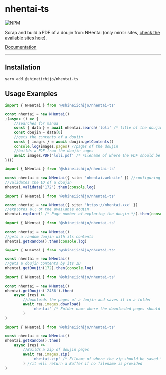 # nhentai-ts

[![NPM](https://img.shields.io/badge/Available%20On-NPM-lightgrey.svg?logo=npm&logoColor=339933&labelColor=white&style=flat-square)](https://www.npmjs.com/package/@shineiichijo/nhentai-ts)

Scrap and build a PDF of a doujin from NHentai (only mirror sites, [check the available sites here](https://github.com/LuckyYam/nhentai-ts/blob/master/src/lib/constants.ts#L1)).

[Documentation](https://luckyyam.github.io/nhentai-ts/)

---

## Installation
```
yarn add @shineiichijo/nhentai-ts
```

## Usage Examples
```ts
import { NHentai } from '@shineiichijo/nhentai-ts'

const nhentai = new NHentai()
;(async () => {
    //searches for manga
    const { data } = await nhentai.search('loli' /* title of the doujin to search */, { page: 1 } /* Page of the search */)
    const doujin = data[0]
    //gets the contents of a doujin
    const { images } = await doujin.getContents()
    console.log(images.pages) //pages of the doujin
    //builds a PDF from the doujin pages
    await images.PDF('loli.pdf' /* Filename of where the PDF should be saved */) //will return a Buffer if no filename is provided
})()
```

```ts
import { NHentai } from '@shineiichijo/nhentai-ts'

const nhentai = new NHentai({ site: 'nhentai.website' }) //configuring a mirror site of the class (you can check the available sites here: https://github.com/LuckyYam/nhentai-ts/blob/master/src/lib/constants.ts#L1)
//validates the ID of a doujin
nhentai.validate('172').then(console.log)
```

```ts
import { NHentai } from '@shineiichijo/nhentai-ts'

const nhentai = new NHentai({ site: 'https://nhentai.xxx' })
//explores all of the available doujin
nhentai.explore(2 /* Page number of exploring the doujin */).then(console.log)
```

```ts
import { NHentai } from '@shineiichijo/nhentai-ts'

const nhentai = new NHentai()
//gets a random doujin with its contents
nhentai.getRandom().then(console.log)
```

```ts
import { NHentai } from '@shineiichijo/nhentai-ts'

const nhentai = new NHentai()
//gets a doujin contents by its ID
nhentai.getDoujin(172).then(console.log)

```

```ts
import { NHentai } from '@shineiichijo/nhentai-ts'

const nhentai = new NHentai()
nhentai.getDoujin('2456').then(
    async (res) =>
        //downloads the pages of a doujin and saves it in a folder
        await res.images.download(
            'nhentai' /* Folder name where the downloaded pages should be saved */
        )
)
```

```ts
import { NHentai } from '@shineiichijo/nhentai-ts'

const nhentai = new NHentai()
nhentai.getRandom().then(
    async (res) =>
        //Builds a zip of doujin pages
        await res.images.zip(
            'nhentai.zip' /* Filname of where the zip should be saved */
        ) //it will return a Buffer if no filename is provided
)
```